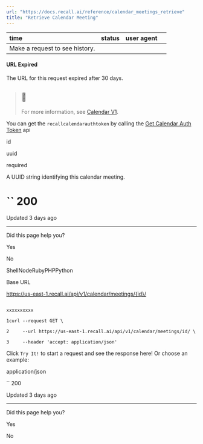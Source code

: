 ```yaml
---
url: "https://docs.recall.ai/reference/calendar_meetings_retrieve"
title: "Retrieve Calendar Meeting"
---
```


| time | status | user agent |  |
| :-- | :-- | :-- | :-- |
| Make a request to see history. |

#### URL Expired

The URL for this request expired after 30 days.

> ## 📘
>
> For more information, see [Calendar V1](https://docs.recall.ai/docs/calendar-v1-1).

You can get the `recallcalendarauthtoken` by calling the [Get Calendar Auth Token](https://docs.recall.ai/reference/calendar_authenticate_create) api

id

uuid

required

A UUID string identifying this calendar meeting.

# `` 200

Updated 3 days ago

* * *

Did this page help you?

Yes

No

ShellNodeRubyPHPPython

Base URL

https://us-east-1.recall.ai/api/v1/calendar/meetings/{id}/

```

xxxxxxxxxx

1curl --request GET \

2     --url https://us-east-1.recall.ai/api/v1/calendar/meetings/id/ \

3     --header 'accept: application/json'

```

Click `Try It!` to start a request and see the response here! Or choose an example:

application/json

`` 200

Updated 3 days ago

* * *

Did this page help you?

Yes

No